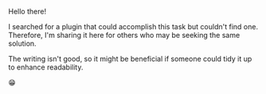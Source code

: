 Hello there!

I searched for a plugin that could accomplish this task but couldn't find one. Therefore, I'm sharing it here for others who may be seeking the same solution.

The writing isn't good, so it might be beneficial if someone could tidy it up to enhance readability.

😁
